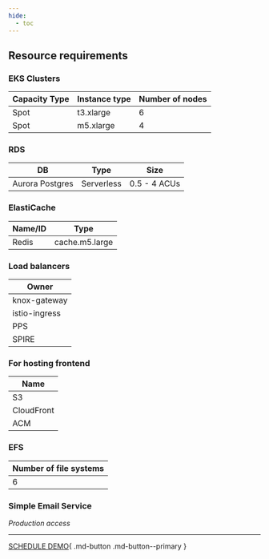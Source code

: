 ```yaml
---
hide:
  - toc
---
```


## **Resource requirements**

### EKS Clusters
| Capacity Type  | Instance type   |  Number of nodes  |
|----------------|-----------------|-------------------|
|Spot            |       t3.xlarge |                6  |
|Spot            | m5.xlarge       |  4                |

### RDS
| DB                | Type        |          Size  |
|-------------------|-------------|----------------|
|Aurora Postgres    |  Serverless |  0.5 - 4 ACUs  |

### ElastiCache
| Name/ID         | Type                                                                  |
|-----------------|-----------------------------------------------------------------------|
| Redis           | cache.m5.large                                                        |

### Load balancers
| Owner          |
|----------------|
| knox-gateway   |
| istio-ingress  |
| PPS            |
| SPIRE          |

### For hosting frontend
| Name        |
|-------------|
| S3          |
| CloudFront  |
| ACM         |

### EFS
| Number of file systems  |
|-------------------------|
| 6                       |

### Simple Email Service
*Production access*




- - - 
[SCHEDULE DEMO](https://www.accuknox.com/contact-us){ .md-button .md-button--primary }